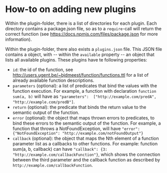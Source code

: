 # How-to on adding new plugins

Within the plugin-folder, there is a list of directories for each plugin.
Each directory contains a package.json file, so as to a `require`-call will return the correct function
(see https://docs.npmjs.com/files/package.json for more information).

Within the plugin-folder, there also exists a `plugins.json` file.
This JSON file contains a object, with -- within the `available` property --
an object that lists all available plugins.
These plugins have te following properties:

* `id`: the id of the function, see http://users.ugent.be/~bjdmeest/function/functions.ttl for a list of already available function descriptions.
* `parameters` (optional): a list of predicates that bind the values with the function execution.
 For example, a function with declaration `function sum(a, b)` will have as `"parameters":  ["http://example.com/predA", "http://example.com/predB"]`.
* `return` (optional): the predicate that binds the return value to the semantic output of the function.
* `error` (optional): the object that maps thrown errors to predicates, to bind these errors to the semantic output of the function.
 For example, a function that throws a NotFoundException, will have `"error": {"NotFoundException": "http://example.com/notFoundOutput"}`
* `callback` (optional): the object that maps the Nth element of a function parameter list as a callbacks to other functions.
 For example: function sum(a, b, callback) can have `"callback": {3: "http://example.com/callbackFunction"}`, which shows the connection between the third parameter
 and the callback function as described by `http://example.com/callbackFunction`.